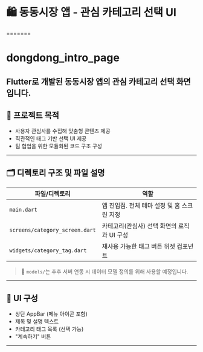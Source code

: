 
# 🛍️ 동동시장 앱 - 관심 카테고리 선택 UI
=======
# dongdong_intro_page

Flutter로 개발된 동동시장 앱의 **관심 카테고리 선택 화면**입니다.
---

## 🧩 프로젝트 목적

- 사용자 관심사를 수집해 맞춤형 콘텐츠 제공
- 직관적인 태그 기반 선택 UI 제공
- 팀 협업을 위한 모듈화된 코드 구조 구성

---

## 🗂️ 디렉토리 구조 및 파일 설명

| 파일/디렉토리 | 역할 |
|---------------|------|
| `main.dart` | 앱 진입점. 전체 테마 설정 및 홈 스크린 지정 |
| `screens/category_screen.dart` | 카테고리(관심사) 선택 화면의 로직과 UI 구성 |
| `widgets/category_tag.dart` | 재사용 가능한 태그 버튼 위젯 컴포넌트 |

> 📌 `models/`는 추후 서버 연동 시 데이터 모델 정의를 위해 사용할 예정입니다.

---

## 📐 UI 구성

- 상단 AppBar (메뉴 아이콘 포함)
- 제목 및 설명 텍스트
- 카테고리 태그 목록 (선택 가능)
- "계속하기" 버튼

---

